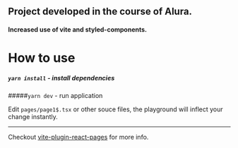 ## Project developed in the course of Alura.
#### Increased use of vite and styled-components.

# How to use

##### `yarn install` - install dependencies

#####`yarn dev` - run application

Edit `pages/page1$.tsx` or other souce files, the playground will inflect your change instantly.

---

Checkout [vite-plugin-react-pages](https://github.com/vitejs/vite-plugin-react-pages) for more info.
